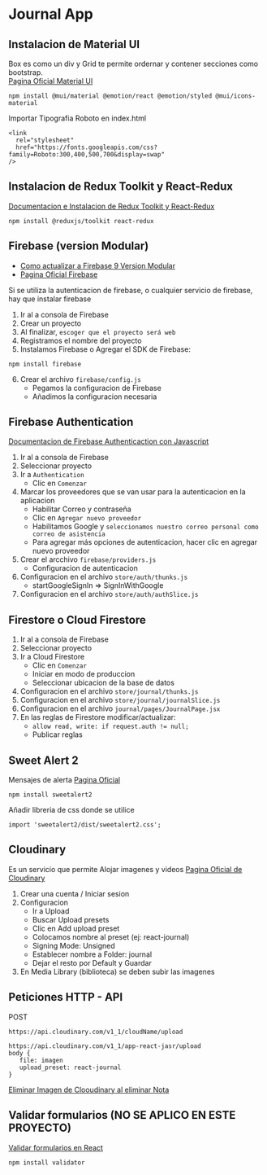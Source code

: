 # Journal App
## Instalacion de Material UI 
Box es como un div y Grid te permite ordernar y contener secciones como bootstrap.<br>
[Pagina Oficial Material UI](https://mui.com/material-ui/getting-started/installation/)

```
npm install @mui/material @emotion/react @emotion/styled @mui/icons-material
```

Importar Tipografia Roboto en index.html
```
<link
  rel="stylesheet"
  href="https://fonts.googleapis.com/css?family=Roboto:300,400,500,700&display=swap"
/>
```

## Instalacion de Redux Toolkit y React-Redux
[Documentacion e Instalacion de Redux Toolkit y React-Redux](https://redux-toolkit.js.org/introduction/getting-started)
```
npm install @reduxjs/toolkit react-redux
```

## Firebase (version Modular)
* [Como actualizar a Firebase 9 Version Modular](https://firebase.google.com/docs/web/modular-upgrade)
* [Pagina Oficial Firebase](https://firebase.google.com/)

Si se utiliza la autenticacion de firebase, o cualquier servicio de firebase, hay que instalar firebase

1. Ir al a consola de Firebase
2. Crear un proyecto
3. Al finalizar, `escoger que el proyecto será web`
4. Registramos el nombre del proyecto
5. Instalamos Firebase o Agregar el SDK de Firebase: 
```
npm install firebase
```
6. Crear el archivo `firebase/config.js`
   * Pegamos la configuracion de Firebase
   * Añadimos la configuracion necesaria

## Firebase Authentication
[Documentacion de Firebase Authenticaction con Javascript](https://firebase.google.com/docs/auth/web/google-signin)

1. Ir al a consola de Firebase
2. Seleccionar proyecto
3. Ir a `Authentication`
   * Clic en `Comenzar`
4. Marcar los proveedores que se van usar para la autenticacion en la aplicacion
   * Habilitar Correo y contraseña
   * Clic en `Agregar nuevo proveedor`
   * Habilitamos Google y `seleccionamos nuestro correo personal como correo de asistencia`
   * Para agregar más opciones de autenticacion, hacer clic en agregar nuevo proveedor
5. Crear el arcchivo `firebase/providers.js`
   * Configuracion de autenticacion
6. Configuracion en el archivo `store/auth/thunks.js`
   * startGoogleSignIn => SignInWithGoogle
7. Configuracion en el archivo `store/auth/authSlice.js`

## Firestore o Cloud Firestore

1. Ir al a consola de Firebase
2. Seleccionar proyecto
3. Ir a Cloud Firestore
   * Clic en `Comenzar`
   * Iniciar en modo de produccion
   * Seleccionar ubicacion de la base de datos
4. Configuracion en el archivo `store/journal/thunks.js`
5. Configuracion en el archivo `store/journal/journalSlice.js`
6. Configuracion en el archivo `journal/pages/JournalPage.jsx`
7. En las reglas de Firestore modificar/actualizar:
   * `allow read, write: if request.auth != null;`
   * Publicar reglas

## Sweet Alert 2
Mensajes de alerta [Pagina Oficial](https://sweetalert2.github.io/)
```
npm install sweetalert2
```
Añadir libreria de css donde se utilice
```
import 'sweetalert2/dist/sweetalert2.css';
```

## Cloudinary
Es un servicio que permite Alojar imagenes y videos [Pagina Oficial de Cloudinary](https://cloudinary.com/)
1. Crear una cuenta / Iniciar sesion
2. Configuracion
   * Ir a Upload
   * Buscar Upload presets
   * Clic en Add upload preset
   * Colocamos nombre al preset (ej: react-journal)
   * Signing Mode: Unsigned
   * Establecer nombre a Folder: journal
   * Dejar el resto por Default y Guardar
3. En Media Library (biblioteca) se deben subir las imagenes

## Peticiones HTTP - API 
POST
```
https://api.cloudinary.com/v1_1/cloudName/upload

https://api.cloudinary.com/v1_1/app-react-jasr/upload
body {
   file: imagen
   upload_preset: react-journal
}
```
[Eliminar Imagen de Clooudinary al eliminar Nota](https://www.udemy.com/course/react-cero-experto/learn/lecture/20205002#questions/18730056)
## Validar formularios (NO SE APLICO EN ESTE PROYECTO)
[Validar formularios en React](https://www.npmjs.com/package/validator)
```
npm install validator
```